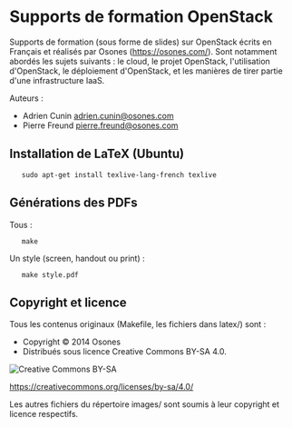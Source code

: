 Supports de formation OpenStack
===============================

Supports de formation (sous forme de slides) sur OpenStack écrits en Français et réalisés par Osones (https://osones.com/).
Sont notamment abordés les sujets suivants : le cloud, le projet OpenStack, l'utilisation d'OpenStack, le déploiement d'OpenStack, et les manières de tirer partie d'une infrastructure IaaS.

Auteurs :
* Adrien Cunin <adrien.cunin@osones.com>
* Pierre Freund <pierre.freund@osones.com>

Installation de LaTeX (Ubuntu)
------------------------------

       sudo apt-get install texlive-lang-french texlive

Générations des PDFs
--------------------

Tous :

       make

Un style (screen, handout ou print) :

       make style.pdf

Copyright et licence
--------------------
Tous les contenus originaux (Makefile, les fichiers dans latex/) sont :
* Copyright © 2014 Osones
* Distribués sous licence Creative Commons BY-SA 4.0.

![Creative Commons BY-SA](http://mirrors.creativecommons.org/presskit/buttons/88x31/png/by-sa.png)

https://creativecommons.org/licenses/by-sa/4.0/

Les autres fichiers du répertoire images/ sont soumis à leur copyright et licence respectifs.
